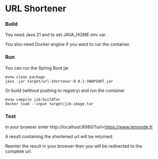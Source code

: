 # URL Shortener

### Build
You need Java 21 and to set JAVA_HOME env var.

You also need Docker engine if you want to run the container.

### Run

You can run the Spring Boot jar

```
mvnw clean package
java -jar target/url-shortener-0.0.1-SNAPSHOT.jar
```

Or build (without pushing to registry) and run the container
```
mvnw compile jib:buildTar
docker load --input target/jib-image.tar
```

### Test
in your browser enter http://localhost:8080/?url=https://www.lemonde.fr

A result containing the shortened url will be returned.

Reenter the result in your browser then you will be redirected to the complete url.



